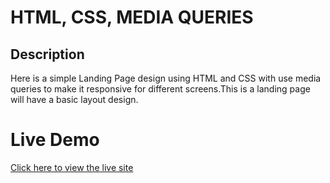 # HTML, CSS, MEDIA QUERIES
## Description
Here is a simple Landing Page design using HTML and CSS with use media queries to make it responsive for different screens.This is a landing page will have a basic layout design.

# Live Demo
[Click here to view the live site](landingpagetaskhtmlcss.netlify.app/)

